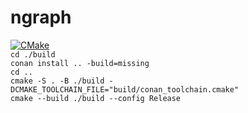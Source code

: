 # ngraph

[![CMake](https://github.com/ningalu/ngraph/actions/workflows/cmake.yml/badge.svg?branch=main)](https://github.com/ningalu/ngraph/actions/workflows/cmake.yml)  
`cd ./build`  
`conan install .. -build=missing`  
`cd ..`  
`cmake -S . -B ./build -DCMAKE_TOOLCHAIN_FILE="build/conan_toolchain.cmake"`  
`cmake --build ./build --config Release`
